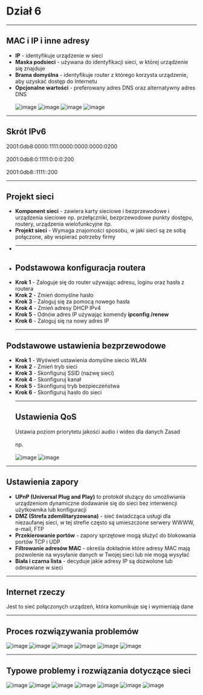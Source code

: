 # Dział 6
___
## MAC i IP i inne adresy
- **IP** - identyfikuje urządzenie w sieci
- **Maska podsieci** - używana do identyfikacji sieci, w której urządzenie się znajduje
- **Brama domyślna** - identyfikuje router z którego korzysta urządzenie, aby uzyskać dostęp do Internetu
- **Opcjonalne wartości** - preferowany adres DNS oraz alternatywny adres DNS  <br></br>
![image](https://github.com/user-attachments/assets/349579a0-328e-414f-abe6-0d8bfc80fb81)
![image](https://github.com/user-attachments/assets/348de10a-8c20-4350-be33-500e8c64c175)
![image](https://github.com/user-attachments/assets/07350254-56bf-49aa-b905-78b88647f593)
![image](https://github.com/user-attachments/assets/5f84661f-1862-495d-950a-13f57e4496eb)
___
## Skrót IPv6
2001:0db8:0000:1111:0000:0000:0000:0200 <br></br>
2001:0db8:0:1111:0:0:0:200 <br></br>
2001:0db8::1111::200
___
## Projekt sieci
- **Komponent sieci** - zawiera karty sieciowe i bezprzewodowe i urządzenia sieciowe np. przełączniki, bezprzewodowe punkty dostępu, routery, urządzenia wielofunkcyjne itp.
- **Projekt sieci** - Wymaga znajomości sposobu, w jaki sieci są ze sobą połączone, aby wspierać potrzeby firmy
- ___
- ## Podstawowa konfiguracja routera
- **Krok 1** - Zaloguje się do router używając adresu, loginu oraz hasła z routera
- **Krok 2** - Zmień domyślne hasło
- **Krok 3** - Zaloguj się za pomocą nowego hasła
- **Krok 4** -  Zmień adresy DHCP IPv4
- **Krok 5** - Odnów adres IP używając komendy **ipconfig /renew**
- **Krok 6** - Zaloguj się na nowy adres IP
  ___
## Podstawowe ustawienia bezprzewodowe
- **Krok 1** - Wyświetl ustawienia domyślne siecio WLAN
- **Krok 2** - Zmień tryb sieci
- **Krok 3** - Skonfiguruj SSID (nazwę sieci)
- **Krok 4** - Skonfiguruj kanał
- **Krok 5** - Skonfiguruj tryb bezpieczeństwa
- **Krok 6** - Skonfiguruj hasło do sieci
  ___
  ## Ustawienia QoS
  Ustawia poziom priorytetu jakości audio i wideo dla danych Zasad <br></br>
  np. <br></br>
  ![image](https://github.com/user-attachments/assets/250b0884-c32d-4055-b5fd-f4d908723934)
  ![image](https://github.com/user-attachments/assets/f55051d6-babe-47cd-b6d0-11005eef46d4)
___
## Ustawienia zapory
- **UPnP (Universal Plug and Play)** to protokół służący do umożliwiania urządzeniom dynamiczne dodawanie się do sieci bez interwencji użytkownika lub konfiguracji
- **DMZ (Strefa zdemilitaryzowana)** - sieć świadcząca usługi dla niezaufanej sieci, w tej strefie często są umieszczone serwery WWWW, e-mail, FTP
- **Przekierowanie portów** - zapory sprzętowe mogą służyć do blokowania portów TCP i UDP
- **Filtrowanie adresów MAC** - określa dokładnie które adresy MAC mają pozwolenie na wysyłanie danych w Twojej sieci lub nie mogą wysyłać
- **Biała i czarna lista** - decyduje jakie adresy IP są dozwolone lub odmawiane w sieci
___
## Internet rzeczy
Jest to sieć połączonych urządzeń, która komunikuje się i wymieniają dane
___
## Proces rozwiązywania problemów
![image](https://github.com/user-attachments/assets/eb50a122-450c-4a7c-bd12-ef361d4ae7a5)
![image](https://github.com/user-attachments/assets/7a783dcc-30be-4c87-b390-b2d66605c922)
![image](https://github.com/user-attachments/assets/e20f5538-7488-46c0-8038-cca9c8dac6fa)
![image](https://github.com/user-attachments/assets/6517b9ae-60fe-4056-a8b5-687a05cfe3ea)
![image](https://github.com/user-attachments/assets/c1aabc6d-336c-4ddd-b28b-a7f30cbc3c71)
![image](https://github.com/user-attachments/assets/cafb52e1-195b-4e72-890c-1bfe00ea1387)
___
## Typowe problemy i rozwiązania dotyczące sieci
![image](https://github.com/user-attachments/assets/3ea9e9f2-22ab-462d-ad83-3842691335e7)
![image](https://github.com/user-attachments/assets/30f8a981-fb2f-43ab-8d17-288ee3ceb5bd)
![image](https://github.com/user-attachments/assets/6890263a-6628-4f4e-a057-64263b34e7e0)
![image](https://github.com/user-attachments/assets/a43b488f-d019-4bcb-ab36-15fa3c299a52)
![image](https://github.com/user-attachments/assets/d40513dc-3a90-40be-b4fa-451bf9b108a4)
![image](https://github.com/user-attachments/assets/24b54617-b595-452f-9b1a-1ec5b6ee0f35)
![image](https://github.com/user-attachments/assets/39a84b37-c3ad-4bf7-9ab6-601c4b254ad0)
